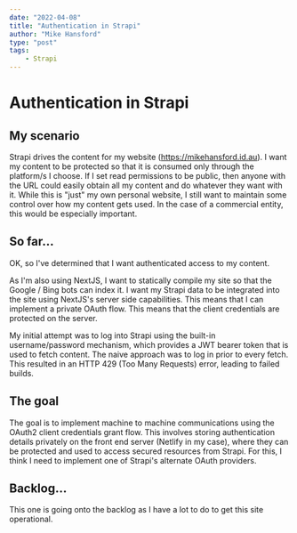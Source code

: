 ```yaml
---
date: "2022-04-08"
title: "Authentication in Strapi"
author: "Mike Hansford"
type: "post"
tags:
    - Strapi
---
```

# Authentication in Strapi

## My scenario

Strapi drives the content for my website (https://mikehansford.id.au). I want my content to be protected so that it is consumed only through the platform/s I choose. If I set read permissions to be public, then anyone with the URL could easily obtain all my content and do whatever they want with it. While this is "just" my own personal website, I still want to maintain some control over how my content gets used. In the case of a commercial entity, this would be especially important.

## So far...

OK, so I've determined that I want authenticated access to my content.

As I'm also using NextJS, I want to statically compile my site so that the Google / Bing bots can index it. I want my Strapi data to be integrated into the site using NextJS's server side capabilities. This means that I can implement a private OAuth flow. This means that the client credentials are protected on the server.

My initial attempt was to log into Strapi using the built-in username/password mechanism, which provides a JWT bearer token that is used to fetch content. The naive approach was to log in prior to every fetch. This resulted in an HTTP 429 (Too Many Requests) error, leading to failed builds.

## The goal

The goal is to implement machine to machine communications using the OAuth2 client credentials grant flow. This involves storing authentication details privately on the front end server (Netlify in my case), where they can be protected and used to access secured resources from Strapi. For this, I think I need to implement one of Strapi's alternate OAuth providers.

## Backlog...

This one is going onto the backlog as I have a lot to do to get this site operational.